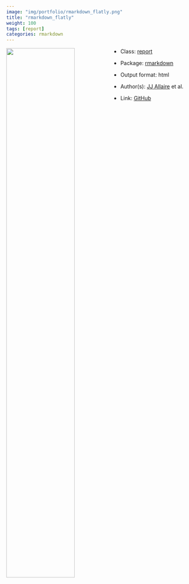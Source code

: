 ```yaml
---
image: "img/portfolio/rmarkdown_flatly.png"
title: "rmarkdown_flatly"
weight: 100
tags: [report]
categories: rmarkdown
---
```




<!--more-->

<img class = "jf-image-shadow" src="../../img/portfolio/rmarkdown_flatly.png" style="display: block; margin: auto;" width="60%"  align="left">

- Class: [report](../../tags/report)
- Package: [rmarkdown](rmarkdown)
- Output format: html

- Author(s): [JJ Allaire](https://github.com/jjallaire) et al.
- Link: [GitHub](https://github.com/rstudio/rmarkdown)



